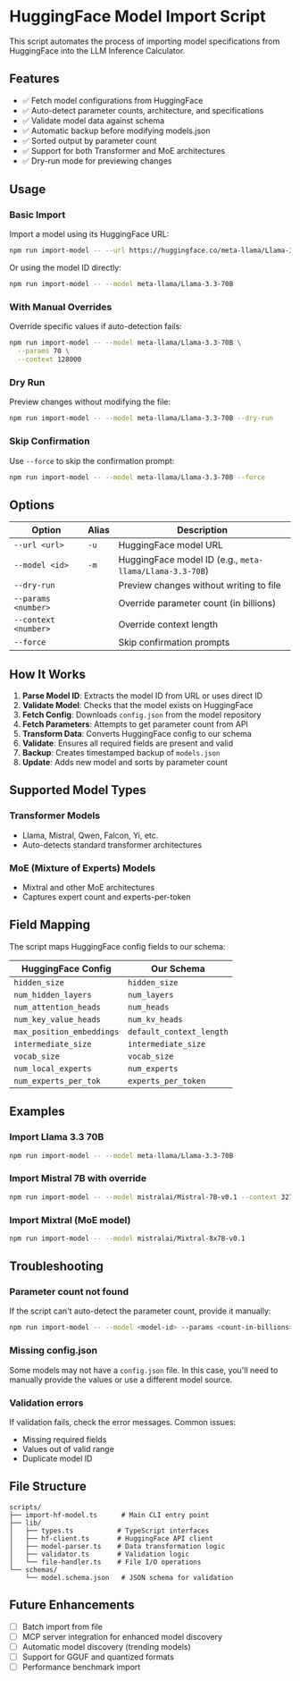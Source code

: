 # HuggingFace Model Import Script

This script automates the process of importing model specifications from HuggingFace into the LLM Inference Calculator.

## Features

- ✅ Fetch model configurations from HuggingFace
- ✅ Auto-detect parameter counts, architecture, and specifications
- ✅ Validate model data against schema
- ✅ Automatic backup before modifying models.json
- ✅ Sorted output by parameter count
- ✅ Support for both Transformer and MoE architectures
- ✅ Dry-run mode for previewing changes

## Usage

### Basic Import

Import a model using its HuggingFace URL:

```bash
npm run import-model -- --url https://huggingface.co/meta-llama/Llama-3.3-70B
```

Or using the model ID directly:

```bash
npm run import-model -- --model meta-llama/Llama-3.3-70B
```

### With Manual Overrides

Override specific values if auto-detection fails:

```bash
npm run import-model -- --model meta-llama/Llama-3.3-70B \
  --params 70 \
  --context 128000
```

### Dry Run

Preview changes without modifying the file:

```bash
npm run import-model -- --model meta-llama/Llama-3.3-70B --dry-run
```

### Skip Confirmation

Use `--force` to skip the confirmation prompt:

```bash
npm run import-model -- --model meta-llama/Llama-3.3-70B --force
```

## Options

| Option | Alias | Description |
|--------|-------|-------------|
| `--url <url>` | `-u` | HuggingFace model URL |
| `--model <id>` | `-m` | HuggingFace model ID (e.g., `meta-llama/Llama-3.3-70B`) |
| `--dry-run` | | Preview changes without writing to file |
| `--params <number>` | | Override parameter count (in billions) |
| `--context <number>` | | Override context length |
| `--force` | | Skip confirmation prompts |

## How It Works

1. **Parse Model ID**: Extracts the model ID from URL or uses direct ID
2. **Validate Model**: Checks that the model exists on HuggingFace
3. **Fetch Config**: Downloads `config.json` from the model repository
4. **Fetch Parameters**: Attempts to get parameter count from API
5. **Transform Data**: Converts HuggingFace config to our schema
6. **Validate**: Ensures all required fields are present and valid
7. **Backup**: Creates timestamped backup of `models.json`
8. **Update**: Adds new model and sorts by parameter count

## Supported Model Types

### Transformer Models
- Llama, Mistral, Qwen, Falcon, Yi, etc.
- Auto-detects standard transformer architectures

### MoE (Mixture of Experts) Models
- Mixtral and other MoE architectures
- Captures expert count and experts-per-token

## Field Mapping

The script maps HuggingFace config fields to our schema:

| HuggingFace Config | Our Schema |
|-------------------|------------|
| `hidden_size` | `hidden_size` |
| `num_hidden_layers` | `num_layers` |
| `num_attention_heads` | `num_heads` |
| `num_key_value_heads` | `num_kv_heads` |
| `max_position_embeddings` | `default_context_length` |
| `intermediate_size` | `intermediate_size` |
| `vocab_size` | `vocab_size` |
| `num_local_experts` | `num_experts` |
| `num_experts_per_tok` | `experts_per_token` |

## Examples

### Import Llama 3.3 70B

```bash
npm run import-model -- --model meta-llama/Llama-3.3-70B
```

### Import Mistral 7B with override

```bash
npm run import-model -- --model mistralai/Mistral-7B-v0.1 --context 32768
```

### Import Mixtral (MoE model)

```bash
npm run import-model -- --model mistralai/Mixtral-8x7B-v0.1
```

## Troubleshooting

### Parameter count not found

If the script can't auto-detect the parameter count, provide it manually:

```bash
npm run import-model -- --model <model-id> --params <count-in-billions>
```

### Missing config.json

Some models may not have a `config.json` file. In this case, you'll need to manually provide the values or use a different model source.

### Validation errors

If validation fails, check the error messages. Common issues:
- Missing required fields
- Values out of valid range
- Duplicate model ID

## File Structure

```
scripts/
├── import-hf-model.ts      # Main CLI entry point
├── lib/
│   ├── types.ts           # TypeScript interfaces
│   ├── hf-client.ts       # HuggingFace API client
│   ├── model-parser.ts    # Data transformation logic
│   ├── validator.ts       # Validation logic
│   └── file-handler.ts    # File I/O operations
└── schemas/
    └── model.schema.json   # JSON schema for validation
```

## Future Enhancements

- [ ] Batch import from file
- [ ] MCP server integration for enhanced model discovery
- [ ] Automatic model discovery (trending models)
- [ ] Support for GGUF and quantized formats
- [ ] Performance benchmark import
